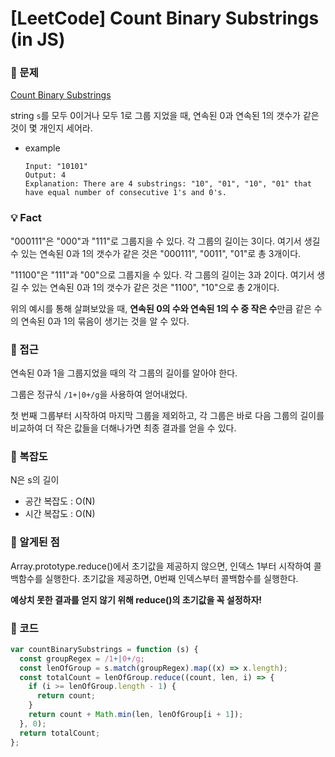 # [LeetCode] Count Binary Substrings (in JS)

### 📖 문제

[Count Binary Substrings](https://leetcode.com/explore/challenge/card/april-leetcoding-challenge-2021/596/week-4-april-22nd-april-28th/3718/)

string `s`를 모두 0이거나 모두 1로 그룹 지었을 때, 연속된 0과 연속된 1의 갯수가 같은 것이 몇 개인지 세어라.

- example
  ```
  Input: "10101"
  Output: 4
  Explanation: There are 4 substrings: "10", "01", "10", "01" that have equal number of consecutive 1's and 0's.
  ```

### 💡 Fact

"000111"은 "000"과 "111"로 그룹지을 수 있다. 각 그룹의 길이는 3이다. 여기서 생길 수 있는 연속된 0과 1의 갯수가 같은 것은 "000111", "0011", "01"로 총 3개이다.

"11100"은 "111"과 "00"으로 그룹지을 수 있다. 각 그룹의 길이는 3과 2이다. 여기서 생길 수 있는 연속된 0과 1의 갯수가 같은 것은 "1100", "10"으로 총 2개이다.

위의 예시를 통해 살펴보았을 때, **연속된 0의 수와 연속된 1의 수 중 작은 수**만큼 같은 수의 연속된 0과 1의 묶음이 생기는 것을 알 수 있다.

### 🚎 접근

연속된 0과 1을 그룹지었을 때의 각 그룹의 길이를 알아야 한다.

그룹은 정규식 `/1+|0+/g`을 사용하여 얻어내었다.

첫 번째 그룹부터 시작하여 마지막 그룹을 제외하고, 각 그룹은 바로 다음 그룹의 길이를 비교하여 더 작은 값들을 더해나가면 최종 결과를 얻을 수 있다.

### 🧭 복잡도

N은 s의 길이

- 공간 복잡도 : O(N)
- 시간 복잡도 : O(N)

### 🧐 알게된 점

Array.prototype.reduce()에서 초기값을 제공하지 않으면, 인덱스 1부터 시작하여 콜백함수를 실행한다. 초기값을 제공하면, 0번째 인덱스부터 콜백함수를 실행한다.

**예상치 못한 결과를 얻지 않기 위해 reduce()의 초기값을 꼭 설정하자!**

### 📝 코드

```javascript
var countBinarySubstrings = function (s) {
  const groupRegex = /1+|0+/g;
  const lenOfGroup = s.match(groupRegex).map((x) => x.length);
  const totalCount = lenOfGroup.reduce((count, len, i) => {
    if (i >= lenOfGroup.length - 1) {
      return count;
    }
    return count + Math.min(len, lenOfGroup[i + 1]);
  }, 0);
  return totalCount;
};
```
